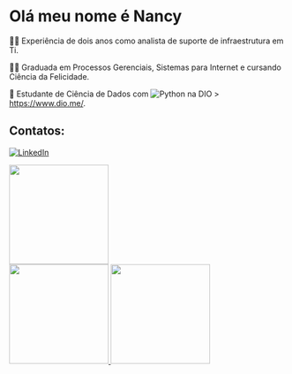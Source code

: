 # Olá meu nome é Nancy
👩‍💻 Experiência de dois anos como analista de suporte de infraestrutura em Ti.

👩‍🎓 Graduada em Processos Gerenciais, Sistemas para Internet e cursando Ciência da Felicidade.

🧠 Estudante de Ciência de Dados com ![Python](https://img.shields.io/badge/Python-000?style=for-the-badge&logo=python) na DIO > https://www.dio.me/.

## Contatos:
[![LinkedIn](https://img.shields.io/badge/LinkedIn-000?style=for-the-badge&logo=linkedin&logoColor=0E76A8)]([https://www.linkedin.com/in/SEUUSERNAME/](https://www.linkedin.com/in/nancy-pereira-a3a611154/)https://www.linkedin.com/in/nancy-pereira-a3a611154/)

<div>
  <a href="https://github.com/NancyTPereira">
    <img height="180em" src="https://github-readme-stats.vercel.app/api?username=NancyTPereira&show_icons=false&theme=dracula&include_all_commits-true&count_private=true"/>
</div>

<div>
<a href="https://github.com/NancyTPereira">
<img loading="lazy" height="180em" src="https://github-readme-stats.vercel.app/api/top-langs/?username=NancyTPereira&layout=compact&langs_count=7&theme=dracula"/>
<img loading="lazy" height="180em" src="https://github-readme-stats.vercel.app/api?NancyTPereira&show_icons=true&theme=dracula&include_all_commits=true&count_private=true"/>
</div>

